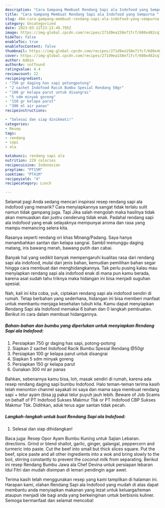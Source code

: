 ```yaml
---
description: "Cara Gampang Membuat Rendang Sapi ala Indofood yang Sempurna "
title: "Cara Gampang Membuat Rendang Sapi ala Indofood yang Sempurna "
slug: 404-cara-gampang-membuat-rendang-sapi-ala-indofood-yang-sempurna
category: Uncategorized
date: 2023-03-12T23:22:49.795Z
image: https://img-global.cpcdn.com/recipes/271d9ea158e71fcf/680x482cq70/rendang-sapi-ala-indofood-foto-resep-utama.jpg
hideToc: false
enableToc: true
enableTocContent: false
thumbnail: https://img-global.cpcdn.com/recipes/271d9ea158e71fcf/680x482cq70/rendang-sapi-ala-indofood-foto-resep-utama.jpg
cover: https://img-global.cpcdn.com/recipes/271d9ea158e71fcf/680x482cq70/rendang-sapi-ala-indofood-foto-resep-utama.jpg
author: Admin
authorAv: notfound
ratingvalue: 4.4
reviewcount: 22
recipeingredient:
- "750 gr daging has sapi potongpotong"
- "2 sachet Indofood Racik Bumbu Spesial Rendang 50gr"
- "100 gr kelapa parut untuk disangrai"
- "5 sdm minyak goreng"
- "150 gr kelapa parut"
- "300 ml air panas"
recipeinstructions:

- "Selesai dan siap dinikmati!"
categories:
- Resep
tags:
- rendang
- sapi
- ala

katakunci: rendang sapi ala 
nutrition: 229 calories
recipecuisine: Indonesian
preptime: "PT15M"
cooktime: "PT41M"
recipeyield: "4"
recipecategory: Lunch

---
```



Selamat pagi Anda sedang mencari inspirasi resep rendang sapi ala indofood yang menarik? Cara menyiapkannya sangat tidak terlalu sulit namun tidak gampang juga. Tapi Jika salah mengolah maka hasilnya tidak akan memuaskan dan justru cenderung tidak enak. Padahal rendang sapi ala indofood yang enak selayaknya mempunyai aroma dan rasa yang mampu memancing selera kita.


Rasanya seperti rendang ori khas Minang/Padang. Saya hanya menambahkan santan dan kelapa sangrai. Sambil menunggu daging matang, iris bawang merah, bawang putih dan cabai.

Banyak hal yang sedikit banyak mempengaruhi kualitas rasa dari rendang sapi ala indofood, mulai dari jenis bahan, kemudian pemilihan bahan segar hingga cara membuat dan menghidangkannya. Tak perlu pusing kalau mau menyiapkan rendang sapi ala indofood enak di mana pun kamu berada, karena asal sudah tahu triknya maka hidangan ini bisa menjadi suguhan spesial.


Nah, kali ini kita coba, yuk, ciptakan rendang sapi ala indofood sendiri di rumah. Tetap berbahan yang sederhana, hidangan ini bisa memberi manfaat untuk membantu menjaga kesehatan tubuh kita. Kamu dapat menyiapkan Rendang Sapi ala Indofood memakai 6 bahan dan 0 langkah pembuatan. Berikut ini cara dalam membuat hidangannya.

<!--inarticleads1-->

##### Bahan-bahan dan bumbu yang diperlukan untuk menyiapkan Rendang Sapi ala Indofood:

1. Persiapkan 750 gr daging has sapi, potong-potong
1. Siapkan 2 sachet Indofood Racik Bumbu Spesial Rendang @50gr
1. Persiapkan 100 gr kelapa parut untuk disangrai
1. Siapkan 5 sdm minyak goreng
1. Persiapkan 150 gr kelapa parut
1. Gunakan 300 ml air panas


Bahkan, sebenarnya kamu bisa, loh, masak sendiri di rumah, karena ada resep rendang daging sapi bumbu Indofood. Halo teman-teman terima kasih telah menonton channel sayakali ini saya dan mama saya membuat rendang sapi + telur ayam (bisa jg pakai telur puyuh jauh lebih. Beware of Job Scams on behalf of PT Indofood Sukses Makmur Tbk or PT Indofood CBP Sukses Makmur Tbk. Didihkan, aduk terus agar santan tidak pecah. 

<!--inarticleads2-->

##### Langkah-langkah untuk buat Rendang Sapi ala Indofood:


1. Selesai dan siap dihidangkan!

Baca juga: Resep Opor Ayam Bumbu Kuning untuk Sajian Lebaran. directions. Grind or blend shallot, garlic, ginger, galangal, peppercorn and turmeric into paste. Cut the beef into small but thick slices square. Put the beef, spice paste and all other ingredients into a wok and bring slowly to the boil, stirring constantly to prevent the coconut milk from separating. Berikut ini resep Rendang Bumbu Jawa ala Chef Devina untuk persiapan lebaran Idul Fitri dan mudah disimpan di lemari pendingin agar awet. 

Terima kasih telah menggunakan resep yang kami tampilkan di halaman ini. Harapan kami, olahan Rendang Sapi ala Indofood yang mudah di atas dapat membantu anda menyiapkan makanan yang lezat untuk keluarga/teman ataupun menjadi ide bagi anda yang berkeinginan untuk berbisnis kuliner. Semoga bermanfaat dan selamat mencoba!
